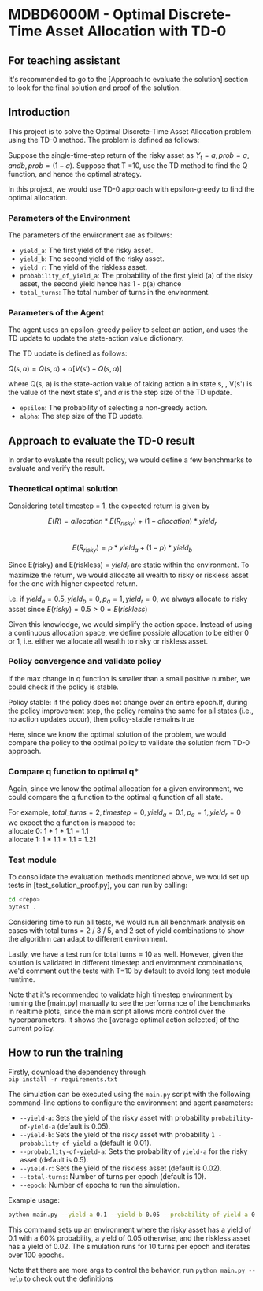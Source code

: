 # MDBD6000M - Optimal Discrete-Time Asset Allocation with TD-0

## For teaching assistant

It's recommended to go to the [Approach to evaluate the solution] section to
look for the final solution and proof of the solution.

## Introduction

This project is to solve the Optimal Discrete-Time Asset Allocation problem
using the TD-0 method. The problem is defined as follows:

Suppose the single-time-step return of the risky asset as
$Y_t=a, p rob=a,  and b, p rob=(1-a)$. Suppose that T =10, use the TD method to
find the Q function, and hence the optimal strategy.

In this project, we would use TD-0 approach with epsilon-greedy to find the
optimal allocation.

### Parameters of the Environment

The parameters of the environment are as follows:

-   `yield_a`: The first yield of the risky asset.
-   `yield_b`: The second yield of the risky asset.
-   `yield_r`: The yield of the riskless asset.
-   `probability_of_yield_a`: The probability of the first yield (a) of the
    risky asset, the second yield hence has 1 - p(a) chance
-   `total_turns`: The total number of turns in the environment.

### Parameters of the Agent

The agent uses an epsilon-greedy policy to select an action, and uses the TD
update to update the state-action value dictionary.

The TD update is defined as follows:

$Q(s, a) = Q(s, a) + \alpha [ V(s') - Q(s, a)]$

where Q(s, a) is the state-action value of taking action a in state s, , V(s')
is the value of the next state s', and $\alpha$ is the step size of the TD
update.

-   `epsilon`: The probability of selecting a non-greedy action.
-   `alpha`: The step size of the TD update.

## Approach to evaluate the TD-0 result

In order to evaluate the result policy, we would define a few benchmarks to
evaluate and verify the result.

### Theoretical optimal solution

Considering total timestep = 1, the expected return is given by

$$E(R) = allocation * E(R_{risky}) + (1-allocation) * yield_r$$  
$$E(R_{risky}) = p * yield_a + (1-p) * yield_b$$

Since E(risky) and E(riskless) = $yield_r$ are static within the environment. To
maximize the return, we would allocate all wealth to risky or riskless asset for
the one with higher expected return.

i.e. if $yield_a=0.5, yield_b=0, p_a=1, yield_r=0$, we always allocate to risky
asset since $E(risky) = 0.5 > 0 = E(riskless)$

Given this knowledge, we would simplify the action space. Instead of using a
continuous allocation space, we define possible allocation to be either 0 or 1,
i.e. either we allocate all wealth to risky or riskless asset.

### Policy convergence and validate policy

If the max change in q function is smaller than a small positive number, we
could check if the policy is stable.

Policy stable: if the policy does not change over an entire epoch.If, during the
policy improvement step, the policy remains the same for all states (i.e., no
action updates occur), then policy-stable remains true

Here, since we know the optimal solution of the problem, we would compare the
policy to the optimal policy to validate the solution from TD-0 approach.

### Compare q function to optimal q\*

Again, since we know the optimal allocation for a given environment, we could
compare the q function to the optimal q function of all state.

For example, $total\_turns=2, timestep=0, yield_a=0.1, p_a =1,yield_r = 0$  
we expect the q function is mapped to:  
allocate 0: 1 \* 1 \* 1.1 = 1.1  
allocate 1: 1 \* 1.1 \* 1.1 = 1.21

### Test module

To consolidate the evaluation methods mentioned above, we would set up tests in
[test_solution_proof.py], you can run by calling:

```bash
cd <repo>
pytest .
```

Considering time to run all tests, we would run all benchmark analysis on cases
with total turns = 2 / 3 / 5, and 2 set of yield combinations to show the
algorithm can adapt to different environment.

Lastly, we have a test run for total turns = 10 as well. However, given the
solution is validated in different timestep and environment combinations, we'd
comment out the tests with T=10 by default to avoid long test module runtime.

Note that it's recommended to validate high timestep environment by running the
[main.py] manually to see the performance of the benchmarks in realtime plots,
since the main script allows more control over the hyperparameters. It shows the
[average optimal action selected] of the current policy.

## How to run the training

Firstly, download the dependency through  
`pip install -r requirements.txt`

The simulation can be executed using the `main.py` script with the following
command-line options to configure the environment and agent parameters:

-   `--yield-a`: Sets the yield of the risky asset with probability
    `probability-of-yield-a` (default is 0.05).
-   `--yield-b`: Sets the yield of the risky asset with probability
    `1 - probability-of-yield-a` (default is 0.01).
-   `--probability-of-yield-a`: Sets the probability of `yield-a` for the risky
    asset (default is 0.5).
-   `--yield-r`: Sets the yield of the riskless asset (default is 0.02).
-   `--total-turns`: Number of turns per epoch (default is 10).
-   `--epoch`: Number of epochs to run the simulation.

Example usage:

```bash
python main.py --yield-a 0.1 --yield-b 0.05 --probability-of-yield-a 0.6 --yield-r 0.02 --total-turns 10 --epoch 100
```

This command sets up an environment where the risky asset has a yield of 0.1
with a 60% probability, a yield of 0.05 otherwise, and the riskless asset has a
yield of 0.02. The simulation runs for 10 turns per epoch and iterates over 100
epochs.

Note that there are more args to control the behavior, run
`python main.py --help` to check out the definitions
